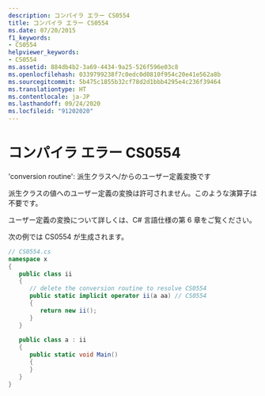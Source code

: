 ```yaml
---
description: コンパイラ エラー CS0554
title: コンパイラ エラー CS0554
ms.date: 07/20/2015
f1_keywords:
- CS0554
helpviewer_keywords:
- CS0554
ms.assetid: 884db4b2-3a69-4434-9a25-526f596e03c8
ms.openlocfilehash: 0339799238f7c0edc0d0810f954c20e41e562a8b
ms.sourcegitcommit: 5b475c1855b32cf78d2d1bbb4295e4c236f39464
ms.translationtype: HT
ms.contentlocale: ja-JP
ms.lasthandoff: 09/24/2020
ms.locfileid: "91202020"
---
```

# <a name="compiler-error-cs0554"></a>コンパイラ エラー CS0554

'conversion routine': 派生クラスへ/からのユーザー定義変換です  
  
 派生クラスの値へのユーザー定義の変換は許可されません。このような演算子は不要です。  
  
 ユーザー定義の変換について詳しくは、C# 言語仕様の第 6 章をご覧ください。  
  
 次の例では CS0554 が生成されます。  
  
```csharp  
// CS0554.cs  
namespace x  
{  
   public class ii  
   {  
      // delete the conversion routine to resolve CS0554  
      public static implicit operator ii(a aa) // CS0554  
      {  
         return new ii();  
      }  
   }  
  
   public class a : ii  
   {  
      public static void Main()  
      {  
      }  
   }  
}  
```

